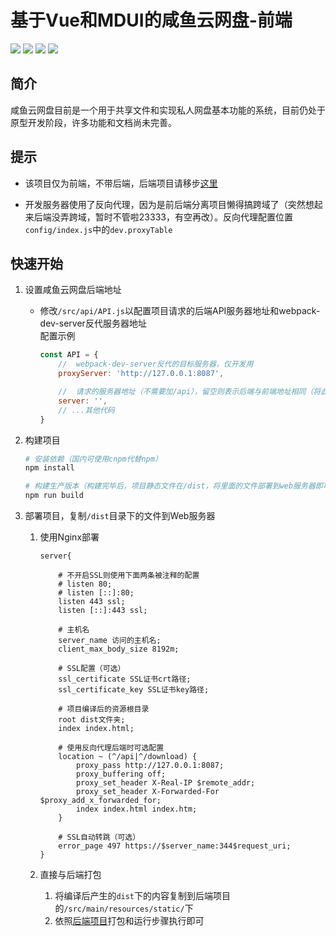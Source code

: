 # 基于Vue和MDUI的咸鱼云网盘-前端
![](https://img.shields.io/badge/Vue-2.5.2-green.svg)
![](https://img.shields.io/badge/Mdui-1.0.1-blue.svg)
![](https://img.shields.io/badge/less-3.13.0-orange.svg)
![](https://img.shields.io/badge/axios-0.21.0-blue.svg)

## 简介
咸鱼云网盘目前是一个用于共享文件和实现私人网盘基本功能的系统，目前仍处于原型开发阶段，许多功能和文档尚未完善。  

## 提示 
- 该项目仅为前端，不带后端，后端项目请移步[这里](https://gitee.com/xiaotao233/saltedfishcloud-backend)

- 开发服务器使用了反向代理，因为是前后端分离项目懒得搞跨域了（突然想起来后端没弄跨域，暂时不管啦23333，有空再改）。反向代理配置位置`config/index.js`中的`dev.proxyTable`


## 快速开始  
1. 设置咸鱼云网盘后端地址

    - 修改`/src/api/API.js`以配置项目请求的后端API服务器地址和webpack-dev-server反代服务器地址  
        配置示例
        ```JavaScript
        const API = {
            //  webpack-dev-server反代的目标服务器，仅开发用
            proxyServer: 'http://127.0.0.1:8087',

            //  请求的服务器地址（不需要加/api），留空则表示后端与前端地址相同（将此项目编译后与后端一起打包，或者使用了反向代理）
            server: '',
            // ...其他代码
        }
        ```

2. 构建项目  


    ```bash
    # 安装依赖（国内可使用cnpm代替npm）
    npm install

    # 构建生产版本（构建完毕后，项目静态文件在/dist，将里面的文件部署到web服务器即可）
    npm run build
    ```

3. 部署项目，复制`/dist`目录下的文件到Web服务器
    1. 使用Nginx部署  
    
        ```nginx
        server{

            # 不开启SSL则使用下面两条被注释的配置
            # listen 80;
            # listen [::]:80;
            listen 443 ssl;
            listen [::]:443 ssl;

            # 主机名
            server_name 访问的主机名;
            client_max_body_size 8192m;

            # SSL配置（可选）
            ssl_certificate SSL证书crt路径;
            ssl_certificate_key SSL证书key路径;

            # 项目编译后的资源根目录
            root dist文件夹;
            index index.html;

            # 使用反向代理后端时可选配置
            location ~ (^/api|^/download) {
                proxy_pass http://127.0.0.1:8087;
                proxy_buffering off;
                proxy_set_header X-Real-IP $remote_addr;
                proxy_set_header X-Forwarded-For $proxy_add_x_forwarded_for;
                index index.html index.htm;
            }

            # SSL自动转跳（可选）
            error_page 497 https://$server_name:344$request_uri;
        }
        ```
    2. 直接与后端打包  
        1. 将编译后产生的`dist`下的内容复制到后端项目的`/src/main/resources/static/`下  
        2. 依照[后端项目](https://gitee.com/xiaotao233/saltedfishcloud-backend)打包和运行步骤执行即可
